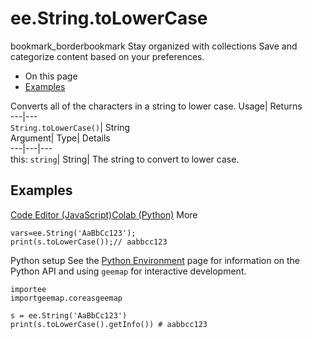  
#  ee.String.toLowerCase 
bookmark_borderbookmark Stay organized with collections  Save and categorize content based on your preferences. 
  * On this page
  * [Examples](https://developers.google.com/earth-engine/apidocs/ee-string-tolowercase#examples)


Converts all of the characters in a string to lower case. 
Usage| Returns  
---|---  
`String.toLowerCase()`| String  
Argument| Type| Details  
---|---|---  
this: `string`| String| The string to convert to lower case.  
## Examples
[Code Editor (JavaScript)](https://developers.google.com/earth-engine/apidocs/ee-string-tolowercase#code-editor-javascript-sample)[Colab (Python)](https://developers.google.com/earth-engine/apidocs/ee-string-tolowercase#colab-python-sample) More
```
vars=ee.String('AaBbCc123');
print(s.toLowerCase());// aabbcc123
```
Python setup
See the [ Python Environment](https://developers.google.com/earth-engine/guides/python_install) page for information on the Python API and using `geemap` for interactive development.
```
importee
importgeemap.coreasgeemap
```
```
s = ee.String('AaBbCc123')
print(s.toLowerCase().getInfo()) # aabbcc123
```

